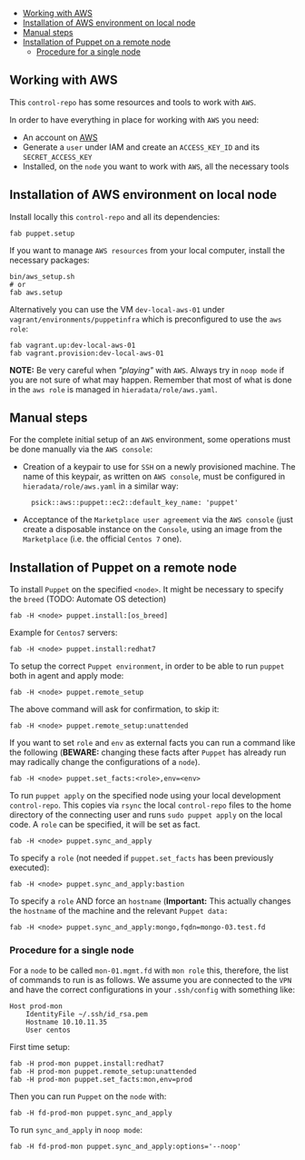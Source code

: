 - [Working with AWS](#working-with-aws)
- [Installation of AWS environment on local node](#installation-of-aws-environment-on-local-node)
- [Manual steps](#manual-steps)
- [Installation of Puppet on a remote node](#installation-of-puppet-on-a-remote-node)
    - [Procedure for a single node](#procedure-for-a-single-node)

## Working with AWS

This `control-repo` has some resources and tools to work with `AWS`.

In order to have everything in place for working with `AWS` you need:

  - An account on [AWS](https://aws.amazon.com)
  - Generate a `user` under IAM and create an `ACCESS_KEY_ID` and its `SECRET_ACCESS_KEY`
  - Installed, on the `node` you want to work with `AWS`, all the necessary tools

## Installation of AWS environment on local node

Install locally this `control-repo` and all its dependencies:

    fab puppet.setup

If you want to manage `AWS resources` from your local computer, install the necessary packages:

    bin/aws_setup.sh
    # or
    fab aws.setup

Alternatively you can use the VM ```dev-local-aws-01``` under ```vagrant/environments/puppetinfra``` which is preconfigured to use the `aws role`:

    fab vagrant.up:dev-local-aws-01
    fab vagrant.provision:dev-local-aws-01

**NOTE:** Be very careful when *"playing"* with `AWS`. Always try in `noop mode` if you are not sure of what may happen. Remember that most of what is done in the `aws role` is managed in ```hieradata/role/aws.yaml```.


## Manual steps

For the complete initial setup of an `AWS` environment, some operations must be done manually via the `AWS console`:

  - Creation of a keypair to use for `SSH` on a newly provisioned machine. The name of this keypair, as written on `AWS console`, must be configured in ```hieradata/role/aws.yaml``` in a similar way:

          psick::aws::puppet::ec2::default_key_name: 'puppet'

  - Acceptance of the `Marketplace user agreement` via the `AWS console` (just create a disposable instance on the `Console`, using an image from the `Marketplace` (i.e. the official ```Centos 7``` one).


## Installation of Puppet on a remote node

To install `Puppet` on the specified `<node>`. It might be necessary to specify the `breed` (TODO: Automate OS detection)

    fab -H <node> puppet.install:[os_breed]

Example for ```Centos7``` servers:

    fab -H <node> puppet.install:redhat7

To setup the correct `Puppet environment`, in order to be able to run `puppet` both in agent and apply mode:

    fab -H <node> puppet.remote_setup

The above command will ask for confirmation, to skip it:

    fab -H <node> puppet.remote_setup:unattended

If you want to set `role` and `env` as external facts you can run a command like the following (**BEWARE:** changing these facts after `Puppet` has already run may radically change the configurations of a `node`).

    fab -H <node> puppet.set_facts:<role>,env=<env>

To run ```puppet apply``` on the specified node using your local development `control-repo`. This copies via ```rsync``` the local `control-repo` files to the home directory of the connecting user and runs ```sudo puppet apply``` on the local code. A ```role``` can be specified, it will be set as fact.

    fab -H <node> puppet.sync_and_apply

To specify a `role` (not needed if ```puppet.set_facts``` has been previously executed):

    fab -H <node> puppet.sync_and_apply:bastion

To specify a `role` AND force an `hostname` (**Important:** This actually changes the `hostname` of the machine and the relevant `Puppet data:`

    fab -H <node> puppet.sync_and_apply:mongo,fqdn=mongo-03.test.fd

### Procedure for a single node

For a `node` to be called ```mon-01.mgmt.fd``` with `mon role` this, therefore, the list of commands to run is as follows. We assume you are connected to the `VPN` and have the correct configurations in your ```.ssh/config``` with something like:

    Host prod-mon
        IdentityFile ~/.ssh/id_rsa.pem
        Hostname 10.10.11.35
        User centos

First time setup:

    fab -H prod-mon puppet.install:redhat7
    fab -H prod-mon puppet.remote_setup:unattended
    fab -H prod-mon puppet.set_facts:mon,env=prod

Then you can run `Puppet` on the `node` with:

    fab -H fd-prod-mon puppet.sync_and_apply

To run ```sync_and_apply``` in `noop mode`:

    fab -H fd-prod-mon puppet.sync_and_apply:options='--noop'
